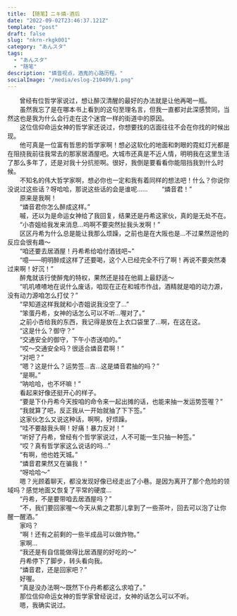 ```yaml
---
title: 【随笔】ニキ燐-酒后
date: "2022-09-02T23:46:37.121Z"
template: "post"
draft: false
slug: "nkrn-rkgk001"
category: "あんスタ"
tags:
  - "あんスタ"
  - "随笔"
description: "燐音视点，酒鬼的心路历程。"
socialImage: "/media/eslog-210409/1.png"
---  
```

&#160;​​&#160;​​&#160;​​&#160;​​&#160;​​&#160;​​&#160;​​曾经有位哲学家说过，想让醉汉清醒的最好的办法就是让他再喝一瓶。  
　　虽然我忘了是在哪本书上看到的这句至理名言，但我一直都对此深感赞同，当然这也是我为什么会行走在这个迷宫一样的街道中的原因。  
　　这位信仰命运女神的哲学家还说过，你想要找的店面往往不会在你找的时候出现。  
　　他可真是一位富有哲思的哲学家啊！想必这软化的地面和刺眼的霓虹灯光都是在阻挠我前往我常去的那家居酒屋吧。大城市还真是不近人情，明明我在这里生活了那么多年了，还是对我十分抗拒啊。很好，我倒是要看看你能阻挡我到什么时候。  
　　不知名的伟大哲学家啊，想必你也一定和我有着同样的想法吧！什么？你说你没说过这些话？呀哈哈，那说这些话的会是谁呢……
　　“燐音君！”  
　　原来是我啊！  
　　“燐音君你怎么醉成这样。”   
　　嘁，还以为是命运女神给了我回复，结果还是丹希这家伙，真的是无处不在。  
　　“小杏姐给我发来消息…呜啊不要突然扯我头发啊！”  
　　区区丹希为什么总是能让我那么烦躁，之前也是在大阪也是…不过果然逗他的反应会很有趣～  
　　“咱还要去居酒屋！丹希希给咱付酒钱吧~”  
　　“噫——明明醉成这样了还要喝，这个人已经完全不行了啊！再说不要突然凑过来啊！好沉！”  
　　醉鬼就该行使醉鬼的特权，果然还是挂在他肩上最舒适～  
　　“叽叽喳喳地在说什么废话，咱现在正在和城市作战，酒精就是咱的动力源，没有动力源咱怎么打仗？”  
　　“早知道这样我就和小杏姐说我没空了…”  
　　“笨蛋丹希，女神的话怎么可以不听…喔对了。”  
　　之前小杏给我的东西，我记得是放在上衣口袋里了…啊，在这在这。  
　　“这是什么？御守？”  
　　“交通安全的御守，下午小杏送咱的。”  
　　“哎～交通安全吗？很适合燐音君啊！”  
　　“对吧？”  
　　“嗯？这是什么？运势签…吉…这是燐音君抽的吗？”  
　　“是啊。”  
　　“呐哈哈，也不坏嘛！”  
　　看起来好像还挺开心的样子。  
　　“要是下仆丹希今天按咱的命令来一起出摊的话，也能来抽一发运势签喔？”  
　　“我就算了吧，反正我从一开始就抽了下下签。”  
　　这家伙怎么又说这种话，啊啊，好烦躁。  
　　“哇不要敲我头啊！好痛！暴力反对！”  
　　“听好了丹希，曾经有个哲学家说过，人不可能一生只抽一种签。”  
　　“哎？真有哲学家这么说话的吗…”  
　　“有啊，他也姓天城。”  
　　“燐音君果然又在骗我！”  
　　“呀哈哈～”  
　　嗯？光顾着聊天，都没发现好像已经走出了小巷。是因为离开了那个危险的领域吗？感觉地面又恢复了平常的硬度…  
　　“丹希，不是要带咱去居酒屋吗？”  
　　“不，我们要回家喔～今天从紫之君那儿拿到了一些茶叶，回去可以泡了让你醒一醒酒。”  
　　家吗？  
　　“啊！还有之前剩的一些半成品可以做炸物。”  
　　家啊…  
　　“我还是有自信能做得比居酒屋的好吃的～”  
　　丹希停下了脚步，转头看向我。  
　　“燐音君，还是回家吧？”  
　　好喔。  
　　“真是没办法啊～既然下仆丹希都这么求咱了。”  
　　那位信仰命运女神的哲学家曾经说过，女神的话怎么可以不听。  
　　嗯，我确实说过。  
